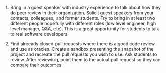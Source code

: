 1. Bring in a guest speaker with industry experience to talk about how they do peer review in their organization. Solicit guest speakers from your contacts, colleagues, and former students. Try to bring in at least two different people hopefully with different roles (low level engineer, high level manager, Q&A, etc). This is a great opportunity for students to talk to real software developers.

2. Find alreeady closed pull requests where there is a good code review and use as oracles. Create a sandbox presenting the snapshot of the project and recreate the pull requests you wish to use. Ask students to review. After reviewing, point them to the actual pull request so they can compare their outcomes
